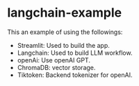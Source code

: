# langchain-example

This an example of using the followings:

- Streamlit: Used to build the app.
- Langchain: Used to build LLM workflow.
- openAi: Use openAI GPT.
- ChromaDB: vector storage.
- Tiktoken: Backend tokenizer for openAI.
